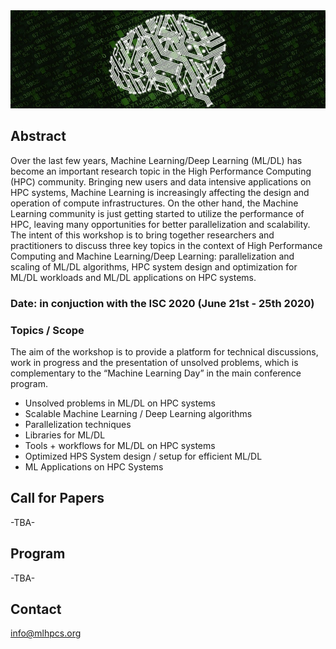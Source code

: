 <img src="DL_brain.jpg">

## Abstract
Over the last few years, Machine Learning/Deep Learning (ML/DL) has become an important research topic in the High Performance Computing (HPC) community. Bringing new users and data intensive applications on HPC systems, Machine Learning is increasingly affecting the design and operation of compute infrastructures. On the other hand, the Machine Learning community is just getting started to utilize the performance of HPC, leaving many opportunities for better parallelization and scalability. The intent of this workshop is to bring together researchers and practitioners to discuss three key topics in the context of High Performance Computing and Machine Learning/Deep Learning: parallelization and scaling of ML/DL algorithms, HPC system design and optimization for ML/DL workloads and ML/DL applications on HPC systems.  

### Date: in conjuction with the ISC 2020 (June 21st - 25th 2020)

### Topics / Scope
The aim of the workshop is to provide a platform for technical discussions, work in progress and the presentation of unsolved problems, which is complementary to the “Machine Learning Day” in the main conference program.

* Unsolved problems in ML/DL on HPC systems
* Scalable Machine Learning / Deep Learning  algorithms
* Parallelization techniques 
* Libraries for ML/DL
* Tools + workflows for ML/DL on HPC systems
* Optimized HPS System design / setup for efficient ML/DL 
* ML Applications on HPC Systems 

## Call for Papers
-TBA-

## Program
-TBA- 

## Contact
info@mlhpcs.org
